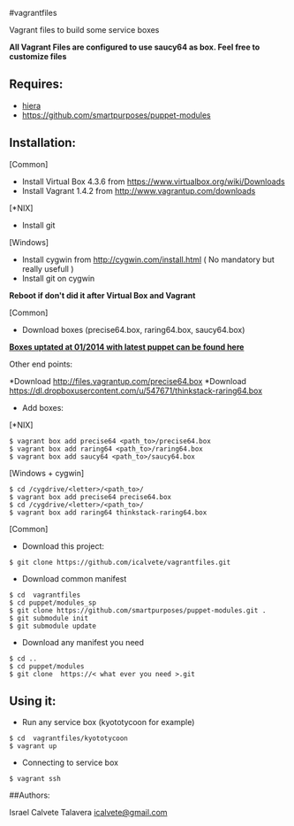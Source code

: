 #vagrantfiles

Vagrant files to build some service boxes

**All Vagrant Files are configured to use saucy64 as box. Feel free to customize files**

## Requires:

* [hiera](http://docs.puppetlabs.com/hiera/1/index.html)
* https://github.com/smartpurposes/puppet-modules

## Installation:

[Common]

* Install Virtual Box  4.3.6 from https://www.virtualbox.org/wiki/Downloads
* Install Vagrant 1.4.2 from http://www.vagrantup.com/downloads

[\*NIX]

* Install git

[Windows]

* Install cygwin from http://cygwin.com/install.html ( No mandatory  but really usefull )
* Install git on cygwin

**Reboot if don't did it after Virtual Box and Vagrant**

[Common]

* Download boxes (precise64.box, raring64.box,  saucy64.box)

**[Boxes uptated at 01/2014 with latest puppet can be found here](https://drive.google.com/folderview?id=0B7WTTQeWTJErRGFUUlUzaW9OSW8&usp=sharing)**

Other end points:

  *Download http://files.vagrantup.com/precise64.box
  *Download https://dl.dropboxusercontent.com/u/547671/thinkstack-raring64.box

* Add boxes:

[\*NIX]


```
$ vagrant box add precise64 <path_to>/precise64.box
$ vagrant box add raring64 <path_to>/raring64.box
$ vagrant box add saucy64 <path_to>/saucy64.box
```


[Windows + cygwin]

```
$ cd /cygdrive/<letter>/<path_to>/
$ vagrant box add precise64 precise64.box
$ cd /cygdrive/<letter>/<path_to>/
$ vagrant box add raring64 thinkstack-raring64.box
```


[Common]

* Download this project:

 ```
$ git clone https://github.com/icalvete/vagrantfiles.git 
 ```


* Download common manifest

 ```
$ cd  vagrantfiles
$ cd puppet/modules_sp
$ git clone https://github.com/smartpurposes/puppet-modules.git .
$ git submodule init
$ git submodule update
 ```

* Download any manifest you need

 ```
$ cd ..
$ cd puppet/modules
$ git clone  https://< what ever you need >.git
 ```

## Using it:

* Run any service box  (kyototycoon for example)


 ```
$ cd  vagrantfiles/kyototycoon
$ vagrant up
 ```

* Connecting to service box

 ```
$ vagrant ssh
 ```

##Authors:

Israel Calvete Talavera <icalvete@gmail.com>
